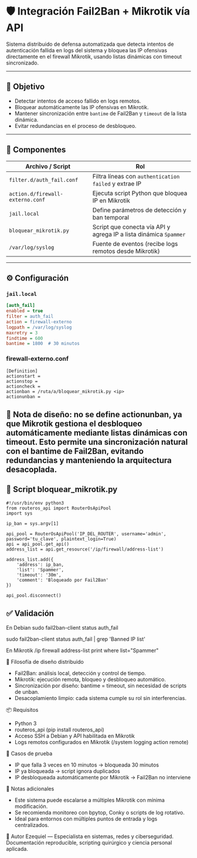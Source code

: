 # 🛡️ Integración Fail2Ban + Mikrotik vía API

Sistema distribuido de defensa automatizada que detecta intentos de autenticación fallida en logs del sistema y bloquea las IP ofensivas directamente en el firewall Mikrotik, usando listas dinámicas con timeout sincronizado.

---

## 🎯 Objetivo

- Detectar intentos de acceso fallido en logs remotos.
- Bloquear automáticamente las IP ofensivas en Mikrotik.
- Mantener sincronización entre `bantime` de Fail2Ban y `timeout` de la lista dinámica.
- Evitar redundancias en el proceso de desbloqueo.

---

## 🧩 Componentes

| Archivo / Script                     | Rol                                                                 |
|-------------------------------------|----------------------------------------------------------------------|
| `filter.d/auth_fail.conf`           | Filtra líneas con `authentication failed` y extrae IP                |
| `action.d/firewall-externo.conf`    | Ejecuta script Python que bloquea IP en Mikrotik                     |
| `jail.local`                        | Define parámetros de detección y ban temporal                        |
| `bloquear_mikrotik.py`              | Script que conecta vía API y agrega IP a lista dinámica `Spammer`   |
| `/var/log/syslog`                   | Fuente de eventos (recibe logs remotos desde Mikrotik)              |

---

## ⚙️ Configuración

### `jail.local`

```ini
[auth_fail]
enabled = true
filter = auth_fail
action = firewall-externo
logpath = /var/log/syslog
maxretry = 3
findtime = 600
bantime = 1800  # 30 minutos
```
### firewall-externo.conf
```
[Definition]
actionstart =
actionstop =
actioncheck =
actionban = /ruta/a/bloquear_mikrotik.py <ip>
actionunban =
```

## 🧠 Nota de diseño: no se define actionunban, ya que Mikrotik gestiona el desbloqueo automáticamente mediante listas dinámicas con timeout. Esto permite una sincronización natural con el bantime de Fail2Ban, evitando redundancias y manteniendo la arquitectura desacoplada.

## 🐍 Script bloquear_mikrotik.py
```
#!/usr/bin/env python3
from routeros_api import RouterOsApiPool
import sys

ip_ban = sys.argv[1]

api_pool = RouterOsApiPool('IP_DEL_ROUTER', username='admin', password='tu_clave', plaintext_login=True)
api = api_pool.get_api()
address_list = api.get_resource('/ip/firewall/address-list')

address_list.add({
    'address': ip_ban,
    'list': 'Spammer',
    'timeout': '30m',
    'comment': 'Bloqueado por Fail2Ban'
})

api_pool.disconnect()

```

## ✅ Validación
En Debian
sudo fail2ban-client status auth_fail


sudo fail2ban-client status auth_fail | grep 'Banned IP list'


En Mikrotik
/ip firewall address-list print where list="Spammer"



🧠 Filosofía de diseño distribuido
- Fail2Ban: análisis local, detección y control de tiempo.
- Mikrotik: ejecución remota, bloqueo y desbloqueo automático.
- Sincronización por diseño: bantime = timeout, sin necesidad de scripts de unban.
- Desacoplamiento limpio: cada sistema cumple su rol sin interferencias.

📦 Requisitos
- Python 3
- routeros_api (pip install routeros_api)
- Acceso SSH a Debian y API habilitada en Mikrotik
- Logs remotos configurados en Mikrotik (/system logging action remote)

🧪 Casos de prueba
- IP que falla 3 veces en 10 minutos → bloqueada 30 minutos
- IP ya bloqueada → script ignora duplicados
- IP desbloqueada automáticamente por Mikrotik → Fail2Ban no interviene

📝 Notas adicionales
- Este sistema puede escalarse a múltiples Mikrotik con mínima modificación.
- Se recomienda monitoreo con bpytop, Conky o scripts de log rotativo.
- Ideal para entornos con múltiples puntos de entrada y logs centralizados.

🤝 Autor
Ezequiel — Especialista en sistemas, redes y ciberseguridad. Documentación reproducible, scripting quirúrgico y ciencia personal aplicada.




